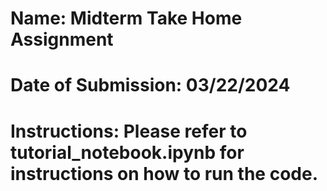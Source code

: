 # Name: Midterm Take Home Assignment
# Date of Submission: 03/22/2024
# Instructions: Please refer to tutorial_notebook.ipynb for instructions on how to run the code.